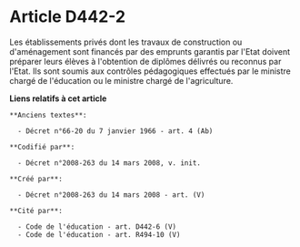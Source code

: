 # Article D442-2

Les établissements privés dont les travaux de construction ou d'aménagement sont financés par des emprunts garantis par
l'Etat doivent préparer leurs élèves à l'obtention de diplômes délivrés ou reconnus par l'Etat. Ils sont soumis aux contrôles
pédagogiques effectués par le ministre chargé de l'éducation ou le ministre chargé de l'agriculture.

**Liens relatifs à cet article**

	**Anciens textes**:

	  - Décret n°66-20 du 7 janvier 1966 - art. 4 (Ab)

	**Codifié par**:

	  - Décret n°2008-263 du 14 mars 2008, v. init.

	**Créé par**:

	  - Décret n°2008-263 du 14 mars 2008 - art. (V)

	**Cité par**:

	  - Code de l'éducation - art. D442-6 (V)
	  - Code de l'éducation - art. R494-10 (V)

